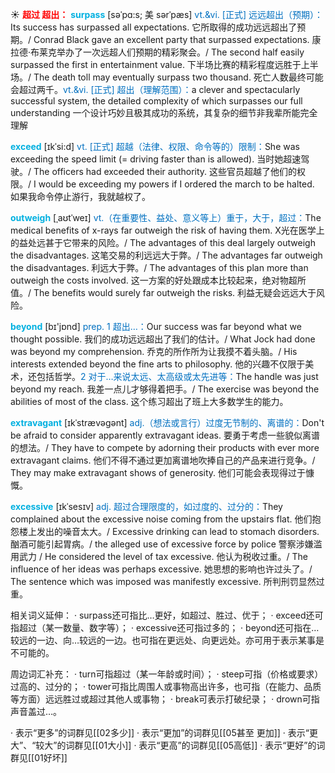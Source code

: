 ☀ <font color="red">**超过 超出：**</font>
<font color="sky blue">**surpass**</font> [səˈpɑ:s; 美 sərˈpæs]
<font color="#0070c0">vt.&vi. [正式] 远远超出（预期）：</font>Its success has surpassed all expectations. 它所取得的成功远远超出了预期。/ Conrad Black gave an excellent party that surpassed expectations. 康拉德·布莱克举办了一次远超人们预期的精彩聚会。/ The second half easily surpassed the first in entertainment value. 下半场比赛的精彩程度远胜于上半场。/ The death toll may eventually surpass two thousand. 死亡人数最终可能会超过两千。<font color="#0070c0">vt.&vi. [正式] 超出（理解范围）：</font>a clever and spectacularly successful system, the detailed complexity of which surpasses our full understanding 一个设计巧妙且极其成功的系统，其复杂的细节非我辈所能完全理解

<font color="sky blue">**exceed**</font> [ɪkˈsi:d]
<font color="#0070c0">vt. [正式] 超越（法律、权限、命令等的）限制：</font>She was exceeding the speed limit (= driving faster than is allowed). 当时她超速驾驶。/ The officers had exceeded their authority. 这些官员超越了他们的权限。/ I would be exceeding my powers if I ordered the march to be halted. 如果我命令停止游行，我就越权了。
           
<font color="sky blue">**outweigh**</font> [ˌaʊtˈweɪ]
<font color="#0070c0">vt.（在重要性、益处、意义等上）重于，大于，超过：</font>The medical benefits of x-rays far outweigh the risk of having them. X光在医学上的益处远甚于它带来的风险。/ The advantages of this deal largely outweigh the disadvantages. 这笔交易的利远远大于弊。/ The advantages far outweigh the disadvantages. 利远大于弊。/ The advantages of this plan more than outweigh the costs involved. 这一方案的好处跟成本比较起来，绝对物超所值。/ The benefits would surely far outweigh the risks. 利益无疑会远远大于风险。

<font color="sky blue">**beyond**</font> [bɪ'jɒnd] 
<font color="#0070c0">prep. 1 超出…：</font>Our success was far beyond what we thought possible. 我们的成功远远超出了我们的估计。/ What Jock had done was beyond my comprehension. 乔克的所作所为让我摸不着头脑。/ His interests extended beyond the fine arts to philosophy. 他的兴趣不仅限于美术，还包括哲学。<font color="#0070c0">2 对于…来说太远、太高级或太先进等：</font>The handle was just beyond my reach. 我差一点儿才够得着把手。/ The exercise was beyond the abilities of most of the class. 这个练习超出了班上大多数学生的能力。
           
<font color="sky blue">**extravagant**</font> [ɪkˈstrævəgənt]
<font color="#0070c0">adj.（想法或言行）过度无节制的、离谱的：</font>Don't be afraid to consider apparently extravagant ideas. 要勇于考虑一些貌似离谱的想法。/ They have to compete by adorning their products with ever more extravagant claims. 他们不得不通过更加离谱地吹捧自己的产品来进行竞争。/ They may make extravagant shows of generosity. 他们可能会表现得过于慷慨。
           
<font color="sky blue">**excessive**</font> [ɪkˈsesɪv]
<font color="#0070c0">adj. 超过合理限度的，如过度的、过分的：</font>They complained about the excessive noise coming from the upstairs flat. 他们抱怨楼上发出的噪音太大。/ Excessive drinking can lead to stomach disorders. 酗酒可能引起胃病。/ the alleged use of excessive force by police 警察涉嫌滥用武力 / He considered the level of tax excessive. 他认为税收过重。/ The influence of her ideas was perhaps excessive. 她思想的影响也许过头了。/ The sentence which was imposed was manifestly excessive. 所判刑罚显然过重。

相关词义延伸：
· surpass还可指比…更好，如超过、胜过、优于；
· exceed还可指超过（某一数量、数字等）；
· excessive还可指过多的；
· beyond还可指在…较远的一边、向…较远的一边。也可指在更远处、向更远处。亦可用于表示某事是不可能的。

周边词汇补充：
· turn可指超过（某一年龄或时间）；
· steep可指（价格或要求）过高的、过分的；
· tower可指比周围人或事物高出许多，也可指（在能力、品质等方面）远远胜过或超过其他人或事物；
· break可表示打破纪录；
· drown可指声音盖过…。

· 表示“更多”的词群见[[02多少]]
· 表示“更加”的词群见[[05甚至 更加]]
· 表示“更大”、“较大”的词群见[[01大小]]
· 表示“更高”的词群见[[05高低]]
· 表示“更好”的词群见[[01好坏]]
